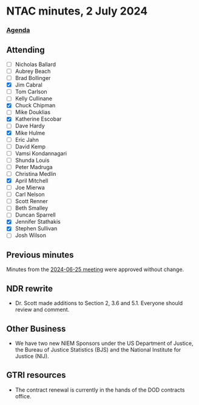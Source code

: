 # NTAC minutes, 2 July 2024

### [Agenda](2024-07-22-agenda.md)

## Attending

- [ ] Nicholas Ballard
- [ ] Aubrey Beach
- [ ] Brad Bollinger
- [x] Jim Cabral
- [ ] Tom Carlson
- [ ] Kelly Cullinane
- [x] Chuck Chipman
- [ ] Mike Douklias
- [x] Katherine Escobar
- [ ] Dave Hardy
- [x] Mike Hulme
- [ ] Eric Jahn
- [ ] David Kemp
- [ ] Vamsi Kondannagari
- [ ] Shunda Louis
- [ ] Peter Madruga
- [ ] Christina Medlin
- [x] April Mitchell
- [ ] Joe Mierwa
- [ ] Carl Nelson
- [ ] Scott Renner
- [ ] Beth Smalley
- [ ] Duncan Sparrell
- [x] Jennifer Stathakis
- [x] Stephen Sullivan
- [ ] Josh Wilson

## Previous minutes

Minutes from the [2024-06-25 meeting](2024-06-25-minutes.doc) were approved without change.

## NDR rewrite

* Dr. Scott made additions to Section 2, 3.6 and 5.1.  Everyone should review and comment.

## Other Business

* We have two new NIEM Sponsors under the US Department of Justice, the Bureau of Justice Statistics (BJS) and the National Institute for Justice (NIJ).

## GTRI resources

* The contract renewal is currently in the hands of the DOD contracts office.
